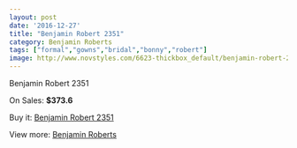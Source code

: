 ```yaml
---
layout: post
date: '2016-12-27'
title: "Benjamin Robert 2351"
category: Benjamin Roberts
tags: ["formal","gowns","bridal","bonny","robert"]
image: http://www.novstyles.com/6623-thickbox_default/benjamin-robert-2351.jpg
---
```

Benjamin Robert 2351

On Sales: **$373.6**
<a href="https://www.novstyles.com/en/benjamin-roberts/4400-benjamin-robert-2351.html"><amp-img layout="responsive" width="600" height="600" src="//www.novstyles.com/6623-thickbox_default/benjamin-robert-2351.jpg" alt="Benjamin Robert 2351 0" /></a>

Buy it: [Benjamin Robert 2351](https://www.novstyles.com/en/benjamin-roberts/4400-benjamin-robert-2351.html "Benjamin Robert 2351")

View more: [Benjamin Roberts](https://www.novstyles.com/en/25-benjamin-roberts "Benjamin Roberts")